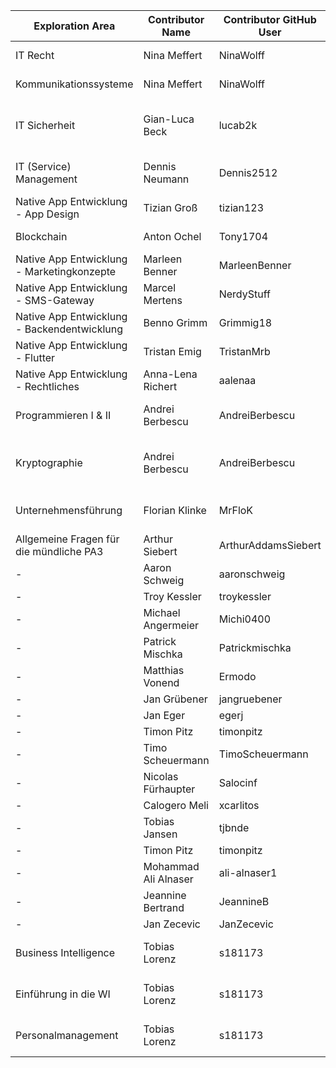 | Exploration Area | Contributor Name | Contributor GitHub User | Lecturer Name | Lecturer Contact | Publishing Confirmed |
|----------------------|--------------------|------------------------|----------|----------|--|
| IT Recht | Nina Meffert | NinaWolff | Barbara Sommer | https://www.weitnauer.net/team/dr-barbara-sommer/ | |
| Kommunikationssysteme | Nina Meffert | NinaWolff | Maurus Dehoff | M.dehoff@dehoff.de | |
| IT Sicherheit | Gian-Luca Beck | lucab2k | Prof. Dr. Hans-Henning Pagnia | henning.pagnia@dhbw-mannheim.de | |
| IT (Service) Management | Dennis Neumann | Dennis2512 | Prof. Dr. Carsten Dorrhauer | carsten.dorrhauer@hwg-lu.de ||
| Native App Entwicklung - App Design | Tizian Groß | tizian123 | Michael Spengler | - ||
| Blockchain | Anton Ochel | Tony1704 | Michael Spengler | - ||
| Native App Entwicklung - Marketingkonzepte | Marleen Benner |MarleenBenner | Michael Spengler | - ||
| Native App Entwicklung - SMS-Gateway | Marcel Mertens | NerdyStuff | Michael Spengler | - ||
| Native App Entwicklung - Backendentwicklung | Benno Grimm | Grimmig18 | Michael Spengler | - ||
| Native App Entwicklung - Flutter | Tristan Emig | TristanMrb | Michael Spengler | - ||
| Native App Entwicklung - Rechtliches | Anna-Lena Richert | aalenaa | Michael Spengler | - ||
| Programmieren I & II | Andrei Berbescu | AndreiBerbescu | Mathias Berg-Neels | ? ||
| Kryptographie | Andrei Berbescu | AndreiBerbescu | Prof. Dr. Hans-Henning Pagnia | henning.pagnia@dhbw-mannheim.de ||
| Unternehmensführung | Florian Klinke | MrFloK | Robin Wagner-Fabisch| ? ||
| Allgemeine Fragen für die mündliche PA3 | Arthur Siebert | ArthurAddamsSiebert | - | - ||
| - | Aaron Schweig | aaronschweig | - | - | |
| - | Troy Kessler | troykessler | - | - | |
| - | Michael Angermeier | Michi0400 | - | - | |
| - | Patrick Mischka| Patrickmischka | - | - | |
| - | Matthias Vonend | Ermodo | - | - | |
| - | Jan Grübener | jangruebener | - | - || 
| - | Jan Eger | egerj | - | - | |
| - | Timon Pitz | timonpitz | - | - | |
| - | Timo Scheuermann | TimoScheuermann | - | - ||
| - | Nicolas Fürhaupter | Salocinf | - | - ||
| - | Calogero Meli | xcarlitos | - | - | |
| - | Tobias Jansen | tjbnde | - | - | |
| - | Timon Pitz | timonpitz | - | - ||
| - | Mohammad Ali Alnaser | ali-alnaser1 | - | - ||
| - | Jeannine Bertrand | JeannineB | - | - ||
| - | Jan Zecevic | JanZecevic| - | - ||
| Business Intelligence | Tobias Lorenz | s181173 | Prof. Dr. Frank Hubert | frank.hubert@dhbw-mannheim.de ||
| Einführung in die WI | Tobias Lorenz | s181173 | Dipl. Ing. Gerd Urban | ? ||
| Personalmanagement | Tobias Lorenz | s181173 | Prof. Dr. Ulf Dettmann| ? ||
